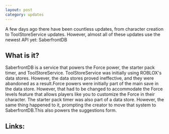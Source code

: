```yaml
---
layout: post
category: updates
---
```


A few days ago there have been countless updates, from character creation to ToolStoreService updates. However, 
almost all of these updates use the newest API yet: SaberfrontDB

What is it?
-----------

SaberfrontDB is a service that powers the Force power, the starter pack timer, and ToolStoreService. ToolStoreService was initially using ROBLOX's data stores. However, the data stores proved ineffective, and they were abandoned as a result.Force powers were initially part of the main save in the data store. However, that had to be changed to accommodate the Force levels feature that allows players like you to customize the Force in their character. The starter pack timer was also part of a data store. However, the same thing happened to it, prompting the creator to move that system to SaberfrontDB.This also powers the suggestions form. 

Links:
-------------
